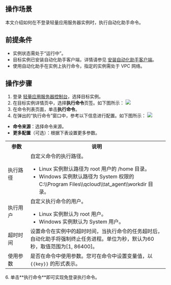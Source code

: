 ## 操作场景
本文介绍如何在不登录轻量应用服务器实例时，执行自动化助手命令。

## 前提条件
- 实例状态需处于“运行中”。
- 目标实例已安装自动化助手客户端，详情请参见 [安装自动化助手客户端](https://cloud.tencent.com/document/product/1340/51945)。
- 使用自动化助手在实例上执行命令，指定的实例需处于 VPC 网络。

## 操作步骤
1. 登录 [轻量应用服务器控制台](https://console.cloud.tencent.com/lighthouse/instance/index)，选择目标实例。
2. 在目标实例详情页中，选择**执行命令**页签。如下图所示：
![](https://main.qcloudimg.com/raw/62bca5be9da7768ed25336b8d89359dd.png)
3. 在命令列表页面，单击**执行命令**。
4. 在弹出的“执行命令”窗口中，参考以下信息进行配置。如下图所示：
![](https://qcloudimg.tencent-cloud.cn/raw/90f86f6c12d4ec231da26c9ba5b0f318.png)
 - **命令来源**：选择命令来源。
 - **更多配置**（可选）：根据下表设置更多参数。
<table>
<tr>
<th style="width:14%">参数</th>
<th>说明</th>
</tr>
<tr>
<td>执行路径</td>
<td>自定义命令的执行路径。
<ul style="margin-bottom:0px">
<li>Linux 实例默认路径为 root 用户的 /home 目录。</li>
<li>Windows 实例默认路径为 System 权限的 C:\\Program Files\\qcloud\\tat_agent\\workdir 目录。</li>
</ul>
</td>
</tr>
<td>执行用户</td>
<td>自定义执行命令的用户。
<ul style="margin-bottom:0px">
<li>Linux 实例默认为 root 用户。</li>
<li>Windows 实例默认为 System 用户。</li>
</ul>
</td>
</tr>
<tr>
<td>超时时间</td>
<td>设置命令在实例中的超时时间，当执行命令的任务超时后，自动化助手将强制终止任务进程。单位为秒，默认为60秒，取值范围为[1, 86400]。</td>
</tr>
<tr>
<td>使用参数</td>
<td>是否在命令中使用参数。您可在命令中设置变量值，以 <code>{{key}}</code> 的形式表示。</td>
</tr>
</table>
6. 单击**执行命令**即可实现免登录执行命令。
